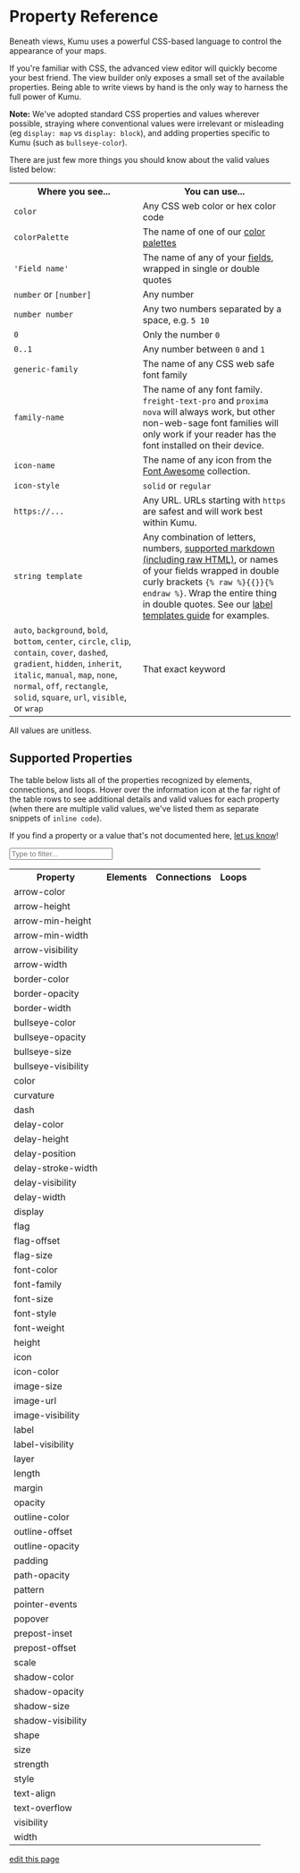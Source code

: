 # Property Reference

Beneath views, Kumu uses a powerful CSS-based language to control the appearance of your maps.

If you're familiar with CSS, the advanced view editor will quickly
become your best friend.  The view builder only exposes a small set
of the available properties.  Being able to write views by hand is
the only way to harness the full power of Kumu.

**Note:** We've adopted standard CSS properties and values wherever possible, straying where
conventional values were irrelevant or misleading (eg `display: map` vs `display: block`),
and adding properties specific to Kumu (such as `bullseye-color`).

There are just few more things you should know about the valid values listed below:

<table class="table border-bottom">
  <tbody>
    <tr>
      <th>Where you see...</th>
      <th>You can use...</th>
    </tr>
    <tr>
      <td><code>color</code></td>
      <td>Any CSS web color or hex color code</td>
    </tr>
    <tr>
      <td><code>colorPalette</code></td>
      <td>The name of one of our <a href="/guides/color-reference.html">color palettes</a></td>
    </tr>
    <tr>
      <td><code>'Field name'</code></td>
      <td>The name of any of your <a href="/guides/fields.html">fields</a>, wrapped in single or double quotes</td>
    </tr>
    <tr>
      <td><code>number</code> or <code>[number]</code></td>
      <td>Any number</td>
    </tr>
    <tr>
      <td><code>number number</code></td>
      <td>Any two numbers separated by a space, e.g. <code>5 10</code></td>
    </tr>
    <tr>
      <td><code>0</code></td>
      <td>Only the number <code>0</code></td>
    </tr>
    <tr>
      <td><code>0..1</code></td>
      <td>Any number between <code>0</code> and <code>1</code></td>
    </tr>
    <tr>
      <td><code>generic-family</code></td>
      <td>The name of any CSS web safe font family</td>
    </tr>
    <tr>
      <td><code>family-name</code></td>
      <td>The name of any font family. <code>freight-text-pro</code> and <code>proxima nova</code> will always work, but other non-web-sage font families will only work if your reader has the font installed on their device.</td>
    </tr>
    <tr>
      <td><code>icon-name</code></td>
      <td>The name of any icon from the <a href="https://fontawesome.com/icons">Font Awesome</a> collection.</td>
    </tr>
    <tr>
      <td><code>icon-style</code></td>
      <td><code>solid</code> or <code>regular</code></td>
    </tr>
    <tr>
      <td><code>https://...</code></td>
      <td>Any URL. URLs starting with <code>https</code> are safest and will work best within Kumu.</td>
    </tr>
    <tr>
      <td><code>string template</code></td>
      <td>Any combination of letters, numbers, <a href="/guides/markdown.html">supported markdown (including raw HTML)</a>, or names of your fields wrapped in double curly brackets <code>{% raw %}{{}}{% endraw %}</code>. Wrap the entire thing in double quotes. See our <a href="/guides/label-templates.html">label templates guide</a> for examples.</td>
    </tr>
    <tr>
      <td><code>auto</code>, <code>background</code>, <code>bold</code>, <code>bottom</code>, <code>center</code>, <code>circle</code>, <code>clip</code>, <code>contain</code>, <code>cover</code>, <code>dashed</code>, <code>gradient</code>, <code>hidden</code>, <code>inherit</code>, <code>italic</code>, <code>manual</code>, <code>map</code>, <code>none</code>, <code>normal</code>, <code>off</code>, <code>rectangle</code>, <code>solid</code>, <code>square</code>, <code>url</code>, <code>visible</code>, or <code>wrap</code></td>
      <td>That exact keyword</td>
    </tr>
  </tbody>
</table>

All values are unitless.

## Supported Properties

The table below lists all of the properties recognized by elements, connections, and loops. Hover over the information icon <i class="fa fa-info-circle" data-placement="left" data-html="true" title="I ❤︎ information!"></i> at the far right of the table rows to see additional details and valid values for each property (when there are multiple valid values, we've listed them as separate snippets of `inline code`).

If you find a property or a value that's not documented here, [let us know](mailto:support@kumu.io)!


<input type="text" id="search-box" class="search-box" onkeyup="searchProperties()" placeholder="Type to filter..." />

<table id="search-table" class="property-reference table borderless">
  <tbody>
      <tr>
        <th class="text-left">Property</th>
        <th class="text-center">Elements</th>
        <th class="text-center">Connections</th>
        <th class="text-center">Loops</th>
        <th class="text-center"></th>
      </tr>
      <tr>
        <td>arrow-color</td>
        <td></td>
        <td><i class="fa fa-check"></i></td>
        <td></td>
        <td><i class="fa fa-info-circle" data-placement="left" data-html="true" title="Override the arrow color for a connection.
    <br><code>color</code>
    "</i></td>
      </tr>
      <tr>
        <td>arrow-height</td>
        <td></td>
        <td><i class="fa fa-check"></i></td>
        <td></td>
        <td><i class="fa fa-info-circle" data-placement="left" data-html="true" title="Used in combination with <code>arrow-min-height</code> to set arrow height.
    <br><code>number</code>
    "</i></td>
      </tr>
      <tr>
        <td>arrow-min-height</td>
        <td></td>
        <td><i class="fa fa-check"></i></td>
        <td></td>
        <td><i class="fa fa-info-circle" data-placement="left" data-html="true" title="Used in combination with <code>arrow-height</code> to set arrow height.
    <br><code>0</code>
    "</i></td>
      </tr>
      <tr>
        <td>arrow-min-width</td>
        <td></td>
        <td><i class="fa fa-check"></i></td>
        <td></td>
        <td><i class="fa fa-info-circle" data-placement="left" data-html="true" title="Used in combination with <code>arrow-width</code> to set arrow width.
    <br><code>0</code>
    "</i></td>
      </tr>
      <tr>
        <td>arrow-visibility</td>
        <td></td>
        <td><i class="fa fa-check"></i></td>
        <td></td>
        <td><i class="fa fa-info-circle" data-placement="left" data-html="true" title="Controls arrow visibility for directed connections.
    <br><code>visible</code><br><code>hidden</code>
    "</i></td>
      </tr>
      <tr>
        <td>arrow-width</td>
        <td></td>
        <td><i class="fa fa-check"></i></td>
        <td></td>
        <td><i class="fa fa-info-circle" data-placement="left" data-html="true" title="Used in combination with <code>arrow-min-width</code> to set arrow width.
    <br><code>number</code>
    "</i></td>
      </tr>
      <tr>
        <td>border-color</td>
        <td><i class="fa fa-check"></i></td>
        <td></td>
        <td></td>
        <td><i class="fa fa-info-circle" data-placement="left" data-html="true" title="Controls border color.
    <br><code>color</code>
    "</i></td>
      </tr>
      <tr>
        <td>border-opacity</td>
        <td><i class="fa fa-check"></i></td>
        <td></td>
        <td></td>
        <td><i class="fa fa-info-circle" data-placement="left" data-html="true" title="Controls border opacity.
    <br><code>0..1</code>
    "</i></td>
      </tr>
      <tr>
        <td>border-width</td>
        <td><i class="fa fa-check"></i></td>
        <td></td>
        <td></td>
        <td><i class="fa fa-info-circle" data-placement="left" data-html="true" title="Controls border width.
    <br><code>number</code>
    "</i></td>
      </tr>
      <tr>
        <td>bullseye-color</td>
        <td><i class="fa fa-check"></i></td>
        <td></td>
        <td></td>
        <td><i class="fa fa-info-circle" data-placement="left" data-html="true" title="Controls bullseye color.
    <br><code>color</code>
    "</i></td>
      </tr>
      <tr>
        <td>bullseye-opacity</td>
        <td><i class="fa fa-check"></i></td>
        <td></td>
        <td></td>
        <td><i class="fa fa-info-circle" data-placement="left" data-html="true" title="Controls bullseye opacity.
    <br><code>0..1</code>
    "</i></td>
      </tr>
      <tr>
        <td>bullseye-size</td>
        <td><i class="fa fa-check"></i></td>
        <td></td>
        <td></td>
        <td><i class="fa fa-info-circle" data-placement="left" data-html="true" title="Controls bullseye size.
    <br><code>0..1</code>
    "</i></td>
      </tr>
      <tr>
        <td>bullseye-visibility</td>
        <td><i class="fa fa-check"></i></td>
        <td></td>
        <td></td>
        <td><i class="fa fa-info-circle" data-placement="left" data-html="true" title="Controls bullseye visibility.
    <br><code>visible</code><br><code>hidden</code>
    "</i></td>
      </tr>
      <tr>
        <td>color</td>
        <td><i class="fa fa-check"></i></td>
        <td><i class="fa fa-check"></i></td>
        <td></td>
        <td><i class="fa fa-info-circle" data-placement="left" data-html="true" title="Controls shapes' color.
    <br><code>color</code><br><code>gradient(color, color)</code>
    "</i></td>
      </tr>
      <tr>
        <td>curvature</td>
        <td></td>
        <td><i class="fa fa-check"></i></td>
        <td></td>
        <td><i class="fa fa-info-circle" data-placement="left" data-html="true" title="Controls line curvature.
    <br><code>0..1</code>
    "</i></td>
      </tr>
      <tr>
        <td>dash</td>
        <td></td>
        <td><i class="fa fa-check"></i></td>
        <td></td>
        <td><i class="fa fa-info-circle" data-placement="left" data-html="true" title="Controls the length of connection dashes (first number) and the distance between them (second number).
    <br><code>number number</code>
    "</i></td>
      </tr>
      <tr>
        <td>delay-color</td>
        <td></td>
        <td><i class="fa fa-check"></i></td>
        <td></td>
        <td><i class="fa fa-info-circle" data-placement="left" data-html="true" title="Controls color of delay markings.
    <br><code>color</code><br><code>inherit</code>
    "</i></td>
      </tr>
      <tr>
        <td>delay-height</td>
        <td></td>
        <td><i class="fa fa-check"></i></td>
        <td></td>
        <td><i class="fa fa-info-circle" data-placement="left" data-html="true" title="Controls height of delay markings.
    <br><code>number</code>
    "</i></td>
      </tr>
      <tr>
        <td>delay-position</td>
        <td></td>
        <td><i class="fa fa-check"></i></td>
        <td></td>
        <td><i class="fa fa-info-circle" data-placement="left" data-html="true" title="Controls delay markings' position along the connection.
    <br><code>0..1</code>
    "</i></td>
      </tr>
      <tr>
        <td>delay-stroke-width</td>
        <td></td>
        <td><i class="fa fa-check"></i></td>
        <td></td>
        <td><i class="fa fa-info-circle" data-placement="left" data-html="true" title="Controls width of delay markings.
    <br><code>number</code>
    "</i></td>
      </tr>
      <tr>
        <td>delay-visibility</td>
        <td></td>
        <td><i class="fa fa-check"></i></td>
        <td></td>
        <td><i class="fa fa-info-circle" data-placement="left" data-html="true" title="Controls visibility of delay markings.
    <br><code>visible</code><br><code>hidden</code>
    "</i></td>
      </tr>
      <tr>
        <td>delay-width</td>
        <td></td>
        <td><i class="fa fa-check"></i></td>
        <td></td>
        <td><i class="fa fa-info-circle" data-placement="left" data-html="true" title="Controls space between delay markings.
    <br><code>number</code>
    "</i></td>
      </tr>
      <tr>
        <td>display</td>
        <td><i class="fa fa-check"></i></td>
        <td><i class="fa fa-check"></i></td>
        <td><i class="fa fa-check"></i></td>
        <td><i class="fa fa-info-circle" data-placement="left" data-html="true" title="Controls inclusion in the map. Hidden objects will be fully removed from the map.
    <br><code>map</code><br><code>none</code>
    "</i></td>
      </tr>
      <tr>
        <td>flag</td>
        <td><i class="fa fa-check"></i></td>
        <td></td>
        <td></td>
        <td><i class="fa fa-info-circle" data-placement="left" data-html="true" title="Defines field and color scale for flags.
    <br><code>'Field name' with colorPalette</code>
    "</i></td>
      </tr>
      <tr>
        <td>flag-offset</td>
        <td><i class="fa fa-check"></i></td>
        <td></td>
        <td></td>
        <td><i class="fa fa-info-circle" data-placement="left" data-html="true" title="Controls space between flags and their elements.
    <br><code>number</code>
    "</i></td>
      </tr>
      <tr>
        <td>flag-size</td>
        <td><i class="fa fa-check"></i></td>
        <td></td>
        <td></td>
        <td><i class="fa fa-info-circle" data-placement="left" data-html="true" title="Controls thickness of flags.
    <br><code>number</code>
    "</i></td>
      </tr>
      <tr>
        <td>font-color</td>
        <td><i class="fa fa-check"></i></td>
        <td><i class="fa fa-check"></i></td>
        <td><i class="fa fa-check"></i></td>
        <td><i class="fa fa-info-circle" data-placement="left" data-html="true" title="Controls label font color.
    <br><code>color</code>
    "</i></td>
      </tr>
      <tr>
        <td>font-family</td>
        <td><i class="fa fa-check"></i></td>
        <td><i class="fa fa-check"></i></td>
        <td><i class="fa fa-check"></i></td>
        <td><i class="fa fa-info-circle" data-placement="left" data-html="true" title="Controls label font family.
    <br><code>family-name</code><br><code>generic-family</code>
    "</i></td>
      </tr>
      <tr>
        <td>font-size</td>
        <td><i class="fa fa-check"></i></td>
        <td><i class="fa fa-check"></i></td>
        <td><i class="fa fa-check"></i></td>
        <td><i class="fa fa-info-circle" data-placement="left" data-html="true" title="Controls label font size.
    <br><code>number</code>
    "</i></td>
      </tr>
      <tr>
        <td>font-style</td>
        <td><i class="fa fa-check"></i></td>
        <td><i class="fa fa-check"></i></td>
        <td><i class="fa fa-check"></i></td>
        <td><i class="fa fa-info-circle" data-placement="left" data-html="true" title="Controls label style.
    <br><code>normal</code><br><code>italic</code>
    "</i></td>
      </tr>
      <tr>
        <td>font-weight</td>
        <td><i class="fa fa-check"></i></td>
        <td><i class="fa fa-check"></i></td>
        <td><i class="fa fa-check"></i></td>
        <td><i class="fa fa-info-circle" data-placement="left" data-html="true" title="Controls label font weight.
    <br><code>normal</code><br><code>bold</code>
    "</i></td>
      </tr>
      <tr>
        <td>height</td>
        <td><i class="fa fa-check"></i></td>
        <td></td>
        <td></td>
        <td><i class="fa fa-info-circle" data-placement="left" data-html="true" title="Controls height of elements that are squares and/or rectangles.
    <br><code>auto</code><br><code>number</code>
    "</i></td>
      </tr>
      <tr>
        <td>icon</td>
        <td><i class="fa fa-check"></i></td>
        <td></td>
        <td></td>
        <td><i class="fa fa-info-circle" data-placement="left" data-html="true" title="Adds an icon as the item's image.
    <br><code>icon-name</code><br><code>icon-name icon-style</code>
    "</i></td>
      </tr>
      <tr>
        <td>icon-color</td>
        <td><i class="fa fa-check"></i></td>
        <td></td>
        <td></td>
        <td><i class="fa fa-info-circle" data-placement="left" data-html="true" title="Controls the icon color.
    <br><code>color</code>
    "</i></td>
      </tr>
      <tr>
        <td>image-size</td>
        <td><i class="fa fa-check"></i></td>
        <td></td>
        <td></td>
        <td><i class="fa fa-info-circle" data-placement="left" data-html="true" title="Controls image size.
    <br><code>cover</code><br><code>contain</code>
    "</i></td>
      </tr>
      <tr>
        <td>image-url</td>
        <td><i class="fa fa-check"></i></td>
        <td></td>
        <td></td>
        <td><i class="fa fa-info-circle" data-placement="left" data-html="true" title="Provides source url of image.
    <br><code>url(http://...)</code>
    "</i></td>
      </tr>
      <tr>
        <td>image-visibility</td>
        <td><i class="fa fa-check"></i></td>
        <td></td>
        <td></td>
        <td><i class="fa fa-info-circle" data-placement="left" data-html="true" title="Controls image visibility
    <br><code>visible</code><br><code>hidden</code>
    "</i></td>
      </tr>
      <tr>
        <td>label</td>
        <td><i class="fa fa-check"></i></td>
        <td><i class="fa fa-check"></i></td>
        <td><i class="fa fa-check"></i></td>
        <td><i class="fa fa-info-circle" data-placement="left" data-html="true" title="Replaces the default label with a label template.
    <br><code>none</code><br><code>string template</code>
    "</i></td>
      </tr>
      <tr>
        <td>label-visibility</td>
        <td><i class="fa fa-check"></i></td>
        <td><i class="fa fa-check"></i></td>
        <td><i class="fa fa-check"></i></td>
        <td><i class="fa fa-info-circle" data-placement="left" data-html="true" title="Controls label visibility for all types.
    <br><code>visible</code><br><code>hidden</code>
    "</i></td>
      </tr>
      <tr>
        <td>layer</td>
        <td><i class="fa fa-check"></i></td>
        <td><i class="fa fa-check"></i></td>
        <td><i class="fa fa-check"></i></td>
        <td><i class="fa fa-info-circle" data-placement="left" data-html="true" title="Controls whether an item is in the foreground or background.
    <br><code>auto</code><br><code>background</code>
    "</i></td>
      </tr>
      <tr>
        <td>length</td>
        <td></td>
        <td><i class="fa fa-check"></i></td>
        <td></td>
        <td><i class="fa fa-info-circle" data-placement="left" data-html="true" title="Controls connection resting length.
    <br><code>number</code>
    "</i></td>
      </tr>
      <tr>
        <td>margin</td>
        <td><i class="fa fa-check"></i></td>
        <td></td>
        <td></td>
        <td><i class="fa fa-info-circle" data-placement="left" data-html="true" title="Controls amount of space between the border of an element and its connections.
    <br><code>number</code><br><code>none</code>
    "</i></td>
      </tr>
      <tr>
        <td>opacity</td>
        <td><i class="fa fa-check"></i></td>
        <td></td>
        <td><i class="fa fa-check"></i></td>
        <td><i class="fa fa-info-circle" data-placement="left" data-html="true" title="Controls loop label opacity and element opacity.
    <br><code>0..1</code>
    "</i></td>
      </tr>
      <tr>
        <td>outline-color</td>
        <td><i class="fa fa-check"></i></td>
        <td></td>
        <td></td>
        <td><i class="fa fa-info-circle" data-placement="left" data-html="true" title="Controls the color of selected elements' outlines.
    <br><code>color</code>
    "</i></td>
      </tr>
      <tr>
        <td>outline-offset</td>
        <td><i class="fa fa-check"></i></td>
        <td></td>
        <td></td>
        <td><i class="fa fa-info-circle" data-placement="left" data-html="true" title="Controls the distance between selected elements and their outlines.
    <br><code>number</code>
    "</i></td>
      </tr>
      <tr>
        <td>outline-opacity</td>
        <td><i class="fa fa-check"></i></td>
        <td></td>
        <td></td>
        <td><i class="fa fa-info-circle" data-placement="left" data-html="true" title="Controls the opacity of selected elements' outlines.
    <br><code>0..1</code>
    "</i></td>
      </tr>
      <tr>
        <td>padding</td>
        <td><i class="fa fa-check"></i></td>
        <td></td>
        <td></td>
        <td><i class="fa fa-info-circle" data-placement="left" data-html="true" title="Controls amount of space between the border of an element and its contents (image or bullseye).
    <br><code>number</code>
    "</i></td>
      </tr>
      <tr>
        <td>path-opacity</td>
        <td></td>
        <td><i class="fa fa-check"></i></td>
        <td></td>
        <td><i class="fa fa-info-circle" data-placement="left" data-html="true" title="Controls connection opacity.
    <br><code>0..1</code>
    "</i></td>
      </tr>
      <tr>
        <td>pattern</td>
        <td></td>
        <td><i class="fa fa-check"></i></td>
        <td></td>
        <td><i class="fa fa-info-circle" data-placement="left" data-html="true" title="Controls connection pattern. Equivalent of style.
    <br><code>solid</code><br><code>dashed</code>
    "</i></td>
      </tr>
      <tr>
        <td>pointer-events</td>
        <td><i class="fa fa-check"></i></td>
        <td><i class="fa fa-check"></i></td>
        <td><i class="fa fa-check"></i></td>
        <td><i class="fa fa-info-circle" data-placement="left" data-html="true" title="Controls whether or not an item can be clicked.
    <br><code>auto</code><br><code>none</code>
    "</i></td>
      </tr>
      <tr>
        <td>popover</td>
        <td><i class="fa fa-check"></i></td>
        <td><i class="fa fa-check"></i></td>
        <td><i class="fa fa-check"></i></td>
        <td><i class="fa fa-info-circle" data-placement="left" data-html="true" title="Sets the popover content
    <br><code>none</code><br><code>string template</code>
    "</i></td>
      </tr>
      <tr>
        <td>prepost-inset</td>
        <td></td>
        <td><i class="fa fa-check"></i></td>
        <td></td>
        <td><i class="fa fa-info-circle" data-placement="left" data-html="true" title="Controls the inset of pre-labels and post-labels.
    <br><code>number</code>
    "</i></td>
      </tr>
      <tr>
        <td>prepost-offset</td>
        <td></td>
        <td><i class="fa fa-check"></i></td>
        <td></td>
        <td><i class="fa fa-info-circle" data-placement="left" data-html="true" title="Controls the offset of pre-labels and post-labels.
    <br><code>number</code>
    "</i></td>
      </tr>
      <tr>
        <td>scale</td>
        <td><i class="fa fa-check"></i></td>
        <td><i class="fa fa-check"></i></td>
        <td></td>
        <td><i class="fa fa-info-circle" data-placement="left" data-html="true" title="Controls element and connection scale (multiple of base size).
    <br><code>number</code>
    "</i></td>
      </tr>
      <tr>
        <td>shadow-color</td>
        <td><i class="fa fa-check"></i></td>
        <td></td>
        <td></td>
        <td><i class="fa fa-info-circle" data-placement="left" data-html="true" title="Controls shadow color.
    <br><code>color</code>
    "</i></td>
      </tr>
      <tr>
        <td>shadow-opacity</td>
        <td><i class="fa fa-check"></i></td>
        <td></td>
        <td></td>
        <td><i class="fa fa-info-circle" data-placement="left" data-html="true" title="Controls shadow opacity.
    <br><code>0..1</code>
    "</i></td>
      </tr>
      <tr>
        <td>shadow-size</td>
        <td><i class="fa fa-check"></i></td>
        <td></td>
        <td></td>
        <td><i class="fa fa-info-circle" data-placement="left" data-html="true" title="Controls shadow size.
    <br><code>1..5</code>
    "</i></td>
      </tr>
      <tr>
        <td>shadow-visibility</td>
        <td><i class="fa fa-check"></i></td>
        <td></td>
        <td></td>
        <td><i class="fa fa-info-circle" data-placement="left" data-html="true" title="Controls shadow visibility
    <br><code>visible</code><br><code>hidden</code>
    "</i></td>
      </tr>
      <tr>
        <td>shape</td>
        <td><i class="fa fa-check"></i></td>
        <td></td>
        <td></td>
        <td><i class="fa fa-info-circle" data-placement="left" data-html="true" title="Controls shape.
    <br><code>circle</code><br><code>square</code><br><code>rectangle</code>
    "</i></td>
      </tr>
      <tr>
        <td>size</td>
        <td><i class="fa fa-check"></i></td>
        <td><i class="fa fa-check"></i></td>
        <td></td>
        <td><i class="fa fa-info-circle" data-placement="left" data-html="true" title="Controls base size.
    <br><code>number</code>
    "</i></td>
      </tr>
      <tr>
        <td>strength</td>
        <td></td>
        <td><i class="fa fa-check"></i></td>
        <td></td>
        <td><i class="fa fa-info-circle" data-placement="left" data-html="true" title="Controls connection strength.
    <br><code>0..1</code>
    "</i></td>
      </tr>
      <tr>
        <td>style</td>
        <td></td>
        <td><i class="fa fa-check"></i></td>
        <td></td>
        <td><i class="fa fa-info-circle" data-placement="left" data-html="true" title="Controls connection style. Equivalent of pattern.
    <br><code>solid</code><br><code>dashed</code>
    "</i></td>
      </tr>
      <tr>
        <td>text-align</td>
        <td><i class="fa fa-check"></i></td>
        <td></td>
        <td></td>
        <td><i class="fa fa-info-circle" data-placement="left" data-html="true" title="Controls alignment of element labels.
    <br><code>bottom</code><br><code>center</code>
    "</i></td>
      </tr>
      <tr>
        <td>text-overflow</td>
        <td><i class="fa fa-check"></i></td>
        <td><i class="fa fa-check"></i></td>
        <td><i class="fa fa-check"></i></td>
        <td><i class="fa fa-info-circle" data-placement="left" data-html="true" title="Controls text wrapping and truncating.
    <br><code>off</code><br><code>auto</code><br><code>auto [number]</code><br><code>manual</code><br><code>wrap</code><br><code>wrap [number]</code><br><code>clip</code><br><code>clip [number]</code>
    "</i></td>
      </tr>
      <tr>
        <td>visibility</td>
        <td><i class="fa fa-check"></i></td>
        <td><i class="fa fa-check"></i></td>
        <td><i class="fa fa-check"></i></td>
        <td><i class="fa fa-info-circle" data-placement="left" data-html="true" title="Controls visibility. Hidden objects will still affect layout and metrics.
    <br><code>visible</code><br><code>hidden</code>
    "</i></td>
      </tr>
      <tr>
        <td>width</td>
        <td><i class="fa fa-check"></i></td>
        <td></td>
        <td></td>
        <td><i class="fa fa-info-circle" data-placement="left" data-html="true" title="Controls width of elements that are squares and/or rectangles.
    <br><code>auto</code><br><code>number</code>
    "</i></td>
      </tr>
  </tbody>
</table>

<script type="text/javascript">

function searchProperties() {
    let searchBox = document.querySelector("#search-box"),
        searchTerm = searchBox.value.toLowerCase(),
        table = document.querySelector("#search-table"),
        rows = table.querySelectorAll("tr"),
        i;

    for(i = 1; i < rows.length; i++) {
        let nameCell = rows[i].querySelector("td"),
            infoCell = rows[i].querySelector("td:last-child"),

            name = nameCell.textContent,
            info = infoCell.querySelector('i').dataset.originalTitle,

            textToSearch = `${name.toLowerCase()} ${info.toLowerCase()}`;

        if(textToSearch.indexOf(searchTerm) > -1) {
            rows[i].style.display = "table-row";
        } else {
            rows[i].style.display = "none";
        }
    }
}

</script>

<span class="edit-link"><a href="https://github.com/kumu/docs/blob/master/guides/property-reference.md" target="_blank"><i class="fa fa-github"></i> edit this page</a></span>
